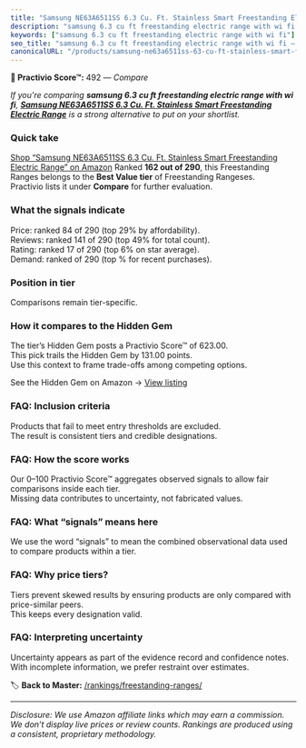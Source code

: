 ```yaml
---
title: "Samsung NE63A6511SS 6.3 Cu. Ft. Stainless Smart Freestanding Electric Range"
description: "samsung 6.3 cu ft freestanding electric range with wi fi: Data-driven ranking using the Practivio Score™. Positioned by quality, value, demand, findability, mo…"
keywords: ["samsung 6.3 cu ft freestanding electric range with wi fi"]
seo_title: "samsung 6.3 cu ft freestanding electric range with wi fi — Compare (2025)"
canonicalURL: "/products/samsung-ne63a6511ss-63-cu-ft-stainless-smart-freestanding-electric-range-B09YP2BLY8/"
---
```


**🛒 Practivio Score™:** 492 — _Compare_


*If you're comparing **samsung 6.3 cu ft freestanding electric range with wi fi**, **[Samsung NE63A6511SS 6.3 Cu. Ft. Stainless Smart Freestanding Electric Range](https://www.amazon.com/dp/B09YP2BLY8?tag=practivio-20)** is a strong alternative to put on your shortlist.*
### Quick take
[Shop “Samsung NE63A6511SS 6.3 Cu. Ft. Stainless Smart Freestanding Electric Range” on Amazon](https://www.amazon.com/dp/B09YP2BLY8?tag=practivio-20)
Ranked **162 out of 290**, this Freestanding Ranges belongs to the **Best Value tier** of Freestanding Rangeses.  
Practivio lists it under **Compare** for further evaluation.

### What the signals indicate
Price: ranked 84 of 290 (top 29% by affordability).  
Reviews: ranked 141 of 290 (top 49% for total count).  
Rating: ranked 17 of 290 (top 6% on star average).  
Demand: ranked  of 290 (top % for recent purchases).

### Position in tier
Comparisons remain tier-specific.

### How it compares to the Hidden Gem
The tier’s Hidden Gem posts a Practivio Score™ of 623.00.  
This pick trails the Hidden Gem by 131.00 points.  
Use this context to frame trade-offs among competing options.  

See the Hidden Gem on Amazon → [View listing](https://www.amazon.com/dp/B09JKLY86J?tag=practivio-20)

### FAQ: Inclusion criteria
Products that fail to meet entry thresholds are excluded.  
The result is consistent tiers and credible designations.

### FAQ: How the score works
Our 0–100 Practivio Score™ aggregates observed signals to allow fair comparisons inside each tier.  
Missing data contributes to uncertainty, not fabricated values.

### FAQ: What “signals” means here
We use the word “signals” to mean the combined observational data used to compare products within a tier.

### FAQ: Why price tiers?
Tiers prevent skewed results by ensuring products are only compared with price-similar peers.  
This keeps every designation valid.

### FAQ: Interpreting uncertainty
Uncertainty appears as part of the evidence record and confidence notes.  
With incomplete information, we prefer restraint over estimates.

<!-- Missing template for Compare/CompareWithinPriceClass -->


🏷️ **Back to Master:** [/rankings/freestanding-ranges/](/rankings/freestanding-ranges/)

---
_Disclosure: We use Amazon affiliate links which may earn a commission. We don’t display live prices or review counts. Rankings are produced using a consistent, proprietary methodology._

